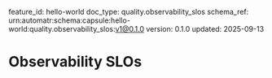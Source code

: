 feature_id: hello-world
doc_type: quality.observability_slos
schema_ref: urn:automatr:schema:capsule:hello-world:quality.observability_slos:v1@0.1.0
version: 0.1.0
updated: 2025-09-13

# Observability SLOs

<!-- Define SLOs/SLIs, alerting thresholds, and dashboards. -->

